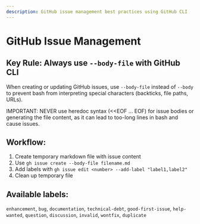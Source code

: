 ```yaml
---
description: GitHub issue management best practices using GitHub CLI
---
```


# GitHub Issue Management

## Key Rule: Always use `--body-file` with GitHub CLI

When creating or updating GitHub issues, use `--body-file` instead of `--body` to prevent bash from interpreting special characters (backticks, file paths, URLs).

IMPORTANT: NEVER use heredoc syntax (<<EOF ... EOF) for issue bodies or generating the file content, as it can lead to too-long lines in bash and cause issues.

## Workflow:

1. Create temporary markdown file with issue content
2. Use `gh issue create --body-file filename.md`
3. Add labels with `gh issue edit <number> --add-label "label1,label2"`
4. Clean up temporary file

## Available labels:

`enhancement`, `bug`, `documentation`, `technical-debt`, `good-first-issue`, `help-wanted`, `question`, `discussion`, `invalid`, `wontfix`, `duplicate`

